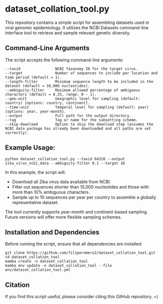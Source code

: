 # dataset_collation_tool.py

This repository contains a simple script for assembling datasets used in viral genomic epidemiology. It utilizes the NCBI Datasets command-line interface tool to retrieve and sample relevant genetic diversity.

## Command-Line Arguments

The script accepts the following command-line arguments:

    --taxid                NCBI Taxonomy ID for the target virus.
    --target               Number of sequences to include per location and time period (default = 1).
    --length-filter        Minimum sequence length to be included in the dataset (default = 10,000 nucleotides).
    --ambiguity-filter     Maximum allowed percentage of ambiguous characters (default = 0.25, range: 0 - 1).
    --geo-unit             Geographic level for sampling (default: country) [options: country, continent].
    --time-unit            Temporal level for sampling (default: year) [options: year, year-month].
    --output               Full path for the output directory.
    --tag                  Tag or name for the subsetting scheme.
    --skip-download        Option to skip the download step (assumes the NCBI data package has already been downloaded and all paths are set correctly).

## Example Usage:

    python dataset_collation_tool.py --taxid 64320 --output zika_virus_ncbi_data --ambiguity-filter 0.1 --target 10

In this example, the script will:

* Download all Zika virus data available from NCBI.
* Filter out sequences shorter than 10,000 nucleotides and those with more than 10% ambiguous characters.
* Sample up to 10 sequences per year per country to assemble a globally representative dataset.

The tool currently supports year-month and continent-based sampling. Future versions will offer more flexible sampling schemes.

## Installation and Dependencies

Before running the script, ensure that all dependencies are installed:

    git clone https://github.com/filiperomero2/dataset_collation_tool.git
    cd dataset_collation_tool
    mamba create -n dataset_collation_tool
    mamba env update -n dataset_collation_tool --file env/dataset_collation_tool.yml

## Citation
If you find this script useful, please consider citing this GitHub repository. =)

